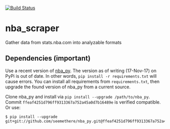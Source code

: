 [![Build Status](https://travis-ci.org/hinfaits/nba_stats.svg?branch=develop)](https://travis-ci.org/hinfaits/nba_stats)

# nba_scraper

Gather data from stats.nba.com into analyzable formats

## Dependencies (important)
Use a recent version of [nba_py](https://github.com/seemethere/nba_py). The version as of writing (17-Nov-17) on PyPi is out of date. In other words, `pip install -r requirements.txt` will cause errors. You can install all requirements from `requirements.txt`, then upgrade the found version of nba_py from a current source.

Clone nba_py and install via `pip install --upgrade /path/to/nba_py`. Commit `ffeaf4251d796ff9313367a752a45a0d7b16489e` is verified compatible. Or use:
```
$ pip install --upgrade git+git://github.com/seemethere/nba_py.git@ffeaf4251d796ff9313367a752a45a0d7b16489e
```
